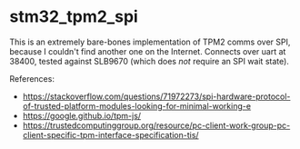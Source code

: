 # stm32_tpm2_spi

This is an extremely bare-bones implementation of TPM2 comms over SPI, because I couldn't find another one on the Internet. Connects over uart at 38400, tested against SLB9670 (which does *not* require an SPI wait state).

References:

- https://stackoverflow.com/questions/71972273/spi-hardware-protocol-of-trusted-platform-modules-looking-for-minimal-working-e
- https://google.github.io/tpm-js/
- https://trustedcomputinggroup.org/resource/pc-client-work-group-pc-client-specific-tpm-interface-specification-tis/

